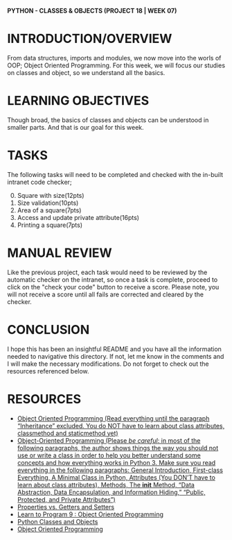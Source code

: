 **PYTHON - CLASSES & OBJECTS (PROJECT 18 | WEEK 07)**

# INTRODUCTION/OVERVIEW

From data structures, imports and modules, we now move into the worls of OOP; Object Oriented Programming. For this week, we will focus our studies on classes and object, so we understand all the basics.

# LEARNING OBJECTIVES

Though broad, the basics of classes and objects can be understood in smaller parts. And that is our goal for this week.

# TASKS

The following tasks will need to be completed and checked with the in-built intranet code checker;

0. Square with size(12pts)
1. Size validation(10pts)
2. Area of a square(7pts)
3. Access and update private attribute(16pts)
4. Printing a square(7pts)

# MANUAL REVIEW

Like the previous project, each task would need to be reviewed by the automatic checker on the intranet, so once a task is complete, proceed to click on the "check your code" button to receive a score. Please note, you will not receive a score until all fails are corrected and cleared by the checker.

# CONCLUSION

I hope this has been an insightful README and you have all the information needed to navigative this directory. If not, let me know in the comments and I will make the necessary modifications. Do not forget to check out the resources referenced below.

# RESOURCES

- [Object Oriented Programming (Read everything until the paragraph “Inheritance” excluded. You do NOT have to learn about class attributes, classmethod and staticmethod yet)](https://intranet.alxswe.com/rltoken/sZBLdcnVJQgiAP-_bmPIAg)
- [Object-Oriented Programming (Please _be careful_: in most of the following paragraphs, the author shows things the way you should not use or write a class in order to help you better understand some concepts and how everything works in Python 3. Make sure you read everything in the following paragraphs: General Introduction, First-class Everything, A Minimal Class in Python, Attributes (You DON’T have to learn about class attributes), Methods, The **init** Method, “Data Abstraction, Data Encapsulation, and Information Hiding,” “Public, Protected, and Private Attributes”)](https://intranet.alxswe.com/rltoken/Wwu2up4qE0PGWTTqG8fndg)
- [Properties vs. Getters and Setters](https://intranet.alxswe.com/rltoken/CsYqx_Wqh1kGnM2deOJWZA)
- [Learn to Program 9 : Object Oriented Programming](https://intranet.alxswe.com/rltoken/sR9fH2X8pe1BD3c7jrGZhw)
- [Python Classes and Objects](https://intranet.alxswe.com/rltoken/GFEPVeZ3H_LlsvrX0gAwjA)
- [Object Oriented Programming](https://intranet.alxswe.com/rltoken/htPhXUf-dtJmQAvlgmU-VA)
